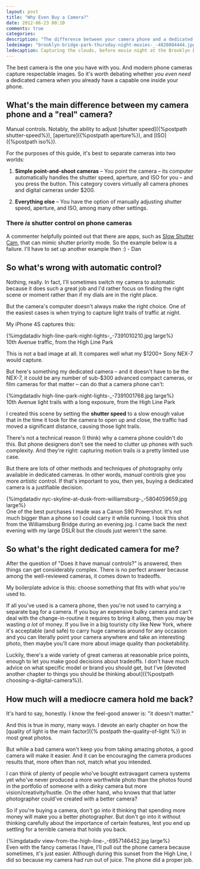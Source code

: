```yaml
---
layout: post
title: "Why Even Buy a Camera?"
date: 2012-06-23 00:10
comments: true
categories: 
description: "The difference between your camera phone and a dedicated camera"
ledeimage: "brooklyn-bridge-park-thursday-night-movies-_-4820804444.jpg" 
ledecaption: Capturing the clouds, before movie night at the Brooklyn Bridge Park.
---
```


The best camera is the one you have with you. And modern phone cameras capture respectable images. So it's worth debating whether *you even need* a dedicated camera when you already have a capable one inside your phone.
<!--more-->

## What's the main difference between my camera phone and a "real" camera?

Manual controls. Notably, the ability to adjust [shutter speed]({%postpath shutter-speed%}), [aperture]({%postpath aperture%}), and [ISO]({%postpath iso%}). 

For the purposes of this guide, it's best to separate cameras into two worlds:

1. **Simple point-and-shoot cameras**  &ndash; You point the camera &ndash; its computer automatically handles the shutter speed, aperture, and ISO for you &ndash; and you press the button.  This category covers virtually all camera phones and digital cameras under $200.

2. **Everything else** &ndash; You have the option of manually adjusting shutter speed, aperture, and ISO, among many other settings.

<div class="alert">
<h3>There <em>is</em> shutter control on phone cameras</h3>
<p>A commenter helpfully pointed out that there are apps, such as <a href="http://itunes.apple.com/us/app/slow-shutter-cam/id357404131?mt=8" title="Slow Shutter Cam for iPhone, iPod touch (4th generation), iPad 2 Wi-Fi, iPad 2 Wi-Fi + 3G, iPad (3rd generation) and iPad Wi-Fi + 4G on the iTunes App Store">Slow Shutter Cam</a>, that can mimic shutter priority mode. So the example below is a failure. I'll have to set up another example then :) - Dan</p>

</div>

## So what's wrong with automatic control?
Nothing, really. In fact, I'll sometimes switch my camera to automatic because it does such a great job and I'd rather focus on finding the right scene or moment rather than if my dials are in the right place.

But the camera's computer doesn't always make the right choice. One of the easiest cases is when trying to capture light trails of traffic at night.

My iPhone 4S captures this:
<div class="wide feature imgwrap">
	{%imgdatadiv high-line-park-night-lights-_-7391010210.jpg large%}
	<div class="caption">10th Avenue traffic, from the High Line Park</div>
</div>




This is not a bad image at all. It compares well what my $1200+ Sony NEX-7 would capture.

But here's something my dedicated camera &ndash; and it doesn't have to be the NEX-7, it could be any number of sub-$300 advanced compact cameras, or film cameras for that matter &ndash; can do that a camera phone can't:

<div class="wide feature imgwrap">
	{%imgdatadiv high-line-park-night-lights-_-7391001768.jpg large%}
	<div class="caption">10th Avenue light trails with a long exposure, from the High Line Park</div>
</div>


I created this scene by setting the **shutter speed** to a slow enough value that in the time it took for the camera to open up and close, the traffic had moved a significant distance, causing those light trails.

There's not a technical reason (I think) why a camera phone couldn't do this. But phone designers don't see the need to clutter up phones with such complexity. And they're right: capturing motion trails *is* a pretty limited use case.


But there are lots of other methods and techniques of photography only available in dedicated cameras. In other words, *manual* controls give you more *artistic* control. If that's important to you, then yes, buying a dedicated camera is a justifiable decision.


<div class="wide feature imgwrap">
	{%imgdatadiv nyc-skyline-at-dusk-from-williamsburg-_-5804059659.jpg large%}
	<div class="caption">One of the best purchases I made was a Canon S90 Powershot. It's not much bigger than a phone so I could carry it while running. I took this shot from the Williamsburg Bridge during an evening jog. I came back the next evening with my large DSLR but the clouds just weren't the same.</div>
</div>


## So what's the right dedicated camera for me?
After the question of "Does it have manual controls?" is answered, then things can get considerably complex. There is no perfect answer because among the well-reviewed cameras, it comes down to tradeoffs.


My boilerplate advice is this: choose something that fits with what you're used to.

If all you've used is a camera phone, then you're not used to carrying a separate bag for a camera. If you buy an expensive bulky camera and can't deal with the change-in-routine it requires to bring it along, then you may be wasting *a lot* of money. If you live in a big touristy city like New York, where it's acceptable (and safe) to carry huge cameras around for any occasion and you can literally point your camera anywhere and take an interesting photo, then maybe you'll care more about image quality than pocketability.

Luckily, there's a wide variety of great cameras at reasonable price points, enough to let you make good decisions about tradeoffs. I don't have much advice on what specific model or brand you should get, but I've [devoted another chapter to things you should be thinking about]({%postpath choosing-a-digital-camera%}).



## How much will a mediocre camera hold me back?

It's hard to say, honestly. I know the feel-good answer is: "it doesn't matter."

And this is true in *many*, many ways. I devote an early chapter on how the [quality of light is the main factor]({% postpath the-quality-of-light %}) in most great photos.

But while a bad camera won't keep you from taking amazing photos, a good camera will make it easier. And it can be encouraging the camera produces results that, more often than not, match what you intended.

I can think of plenty of people who've bought extravagant camera systems yet who've never produced a more worthwhile photo than the photos found in the portfolio of someone with a dinky camera but  more vision/creativity/hustle. On the other hand, who knows that that latter photographer could've created with a better camera?

So if you're buying a camera, don't go into it thinking that spending more money will make you a better photographer. But don't go into it without thinking carefully about the importance of certain features, lest you end up settling for a terrible camera that holds you back.

<div class="wide feature imgwrap">
	{%imgdatadiv view-from-the-high-line-_-6957146452.jpg large%}
	<div class="caption">Even with the fancy cameras I have, I'll pull out the phone camera because sometimes, it's just easier. Although during this sunset from the High Line, I did so because my camera had run out of juice. The phone did a proper job.</div>
</div>


